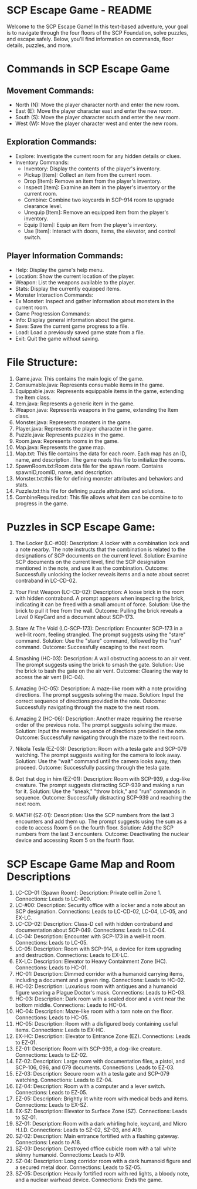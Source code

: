 # SCP Escape Game - README
Welcome to the SCP Escape Game! In this text-based adventure, your goal is to navigate through the four floors of the SCP Foundation, solve puzzles, and escape safely. Below, you'll find information on commands, floor details, puzzles, and more.

# Commands in SCP Escape Game
## Movement Commands:
- North (N): Move the player character north and enter the new room.
- East (E): Move the player character east and enter the new room.
- South (S): Move the player character south and enter the new room.
- West (W): Move the player character west and enter the new room.

## Exploration Commands:
- Explore: Investigate the current room for any hidden details or clues.
- Inventory Commands:
  - Inventory: Display the contents of the player's inventory.
  - Pickup [Item]: Collect an item from the current room.
  - Drop [Item]: Remove an item from the player's inventory.
  - Inspect [Item]: Examine an item in the player's inventory or the current room.
  - Combine: Combine two keycards in SCP-914 room to upgrade clearance level.
  - Unequip [Item]: Remove an equipped item from the player's inventory.
  - Equip [Item]: Equip an item from the player's inventory.
  - Use [Item]: Interact with doors, items, the elevator, and control switch.

## Player Information Commands:
- Help: Display the game's help menu.
- Location: Show the current location of the player.
- Weapon: List the weapons available to the player.
- Stats: Display the currently equipped items.
- Monster Interaction Commands:
- Ex Monster: Inspect and gather information about monsters in the current room.
- Game Progression Commands:
- Info: Display general information about the game.
- Save: Save the current game progress to a file.
- Load: Load a previously saved game state from a file.
- Exit: Quit the game without saving.

# File Structure:
1. Game.java: This contains the main logic of the game.
2. Consumable.java: Represents consumable items in the game.
3. Equippable.java: Represents equippable items in the game, extending the Item class.
4. Item.java: Represents a generic item in the game.
5. Weapon.java: Represents weapons in the game, extending the Item class.
6. Monster.java: Represents monsters in the game.
7. Player.java: Represents the player character in the game.
8. Puzzle.java: Represents puzzles in the game.
9. Room.java: Represents rooms in the game.
10. Map.java: Represents the game map.
11. Map.txt: This file contains the data for each room. Each map has an ID, name, and description. The game reads this file to initialize the rooms.
12. SpawnRoom.txt:Room data file for the spawn room. Contains spawnID,roomID, name, and description. 
13. Monster.txt:this file for defining monster attributes and behaviors and stats.
14. Puzzle.txt:this file for defining puzzle attributes and solutions. 
15. CombineRequired.txt: This file allows what item can be combine to to progress in the game.

# Puzzles in SCP Escape Game:
1. The Locker (LC-#00):
Description: A locker with a combination lock and a note nearby. The note instructs that the combination is related to the designations of SCP documents on the current level.
Solution: Examine SCP documents on the current level, find the SCP designation mentioned in the note, and use it as the combination.
Outcome: Successfully unlocking the locker reveals items and a note about secret contraband in LC-CD-02.

2. Your First Weapon (LC-CD-02):
Description: A loose brick in the room with hidden contraband. A prompt appears when inspecting the brick, indicating it can be freed with a small amount of force.
Solution: Use the brick to pull it free from the wall.
Outcome: Pulling the brick reveals a Level 0 KeyCard and a document about SCP-173.

3. Stare At The Void (LC-SCP-173):
Description: Encounter SCP-173 in a well-lit room, feeling strangled. The prompt suggests using the "stare" command.
Solution: Use the "stare" command, followed by the "run" command.
Outcome: Successfully escaping to the next room.

4. Smashing (HC-03):
Description: A wall obstructing access to an air vent. The prompt suggests using the brick to smash the gate.
Solution: Use the brick to bash the gate on the air vent.
Outcome: Clearing the way to access the air vent (HC-04).

5. Amazing (HC-05):
Description: A maze-like room with a note providing directions. The prompt suggests solving the maze.
Solution: Input the correct sequence of directions provided in the note.
Outcome: Successfully navigating through the maze to the next room.

6. Amazing 2 (HC-06):
Description: Another maze requiring the reverse order of the previous note. The prompt suggests solving the maze.
Solution: Input the reverse sequence of directions provided in the note.
Outcome: Successfully navigating through the maze to the next room.

7. Nikola Tesla (EZ-03):
Description: Room with a tesla gate and SCP-079 watching. The prompt suggests waiting for the camera to look away.
Solution: Use the "wait" command until the camera looks away, then proceed.
Outcome: Successfully passing through the tesla gate.

8. Got that dog in him (EZ-01):
Description: Room with SCP-939, a dog-like creature. The prompt suggests distracting SCP-939 and making a run for it.
Solution: Use the "sneak," "throw brick," and "run" commands in sequence.
Outcome: Successfully distracting SCP-939 and reaching the next room.

9. MATH! (SZ-01):
Description: Use the SCP numbers from the last 3 encounters and add them up. The prompt suggests using the sum as a code to access Room 5 on the fourth floor.
Solution: Add the SCP numbers from the last 3 encounters.
Outcome: Deactivating the nuclear device and accessing Room 5 on the fourth floor.

# SCP Escape Game Map and Room Descriptions
1. LC-CD-01 (Spawn Room):
Description: Private cell in Zone 1.
Connections: Leads to LC-#00.
2. LC-#00:
Description: Security office with a locker and a note about an SCP designation.
Connections: Leads to LC-CD-02, LC-04, LC-05, and EX-LC.
3. LC-CD-02:
Description: Class-D cell with hidden contraband and documentation about SCP-049.
Connections: Leads to LC-04.
4. LC-04:
Description: Encounter with SCP-173 in a well-lit room.
Connections: Leads to LC-05.
5. LC-05:
Description: Room with SCP-914, a device for item upgrading and destruction.
Connections: Leads to EX-LC.
6. EX-LC:
Description: Elevator to Heavy Containment Zone (HC).
Connections: Leads to HC-01.
7. HC-01:
Description: Dimmed corridor with a humanoid carrying items, including a document and a green ring.
Connections: Leads to HC-02.
8. HC-02:
Description: Luxurious room with antiques and a humanoid figure wearing a Plague Doctor's mask.
Connections: Leads to HC-03.
9. HC-03:
Description: Dark room with a sealed door and a vent near the bottom middle.
Connections: Leads to HC-04.
10. HC-04:
Description: Maze-like room with a torn note on the floor.
Connections: Leads to HC-05.
11. HC-05:
Description: Room with a disfigured body containing useful items.
Connections: Leads to EX-HC.
12. EX-HC:
Description: Elevator to Entrance Zone (EZ).
Connections: Leads to EZ-01.
13. EZ-01:
Description: Room with SCP-939, a dog-like creature.
Connections: Leads to EZ-02.
14. EZ-02:
Description: Large room with documentation files, a pistol, and SCP-106, 096, and 079 documents.
Connections: Leads to EZ-03.
15. EZ-03:
Description: Secure room with a tesla gate and SCP-079 watching.
Connections: Leads to EZ-04.
16. EZ-04:
Description: Room with a computer and a lever switch.
Connections: Leads to EZ-05.
17. EZ-05:
Description: Brightly lit white room with medical beds and items.
Connections: Leads to EX-SZ.
18. EX-SZ:
Description: Elevator to Surface Zone (SZ).
Connections: Leads to SZ-01.
19. SZ-01:
Description: Room with a dark whirling hole, keycard, and Micro H.I.D.
Connections: Leads to SZ-02, SZ-03, and A19.
20. SZ-02:
Description: Main entrance fortified with a flashing gateway.
Connections: Leads to A18.
21. SZ-03:
Description: Destroyed office cubicle room with a tall white skinny humanoid.
Connections: Leads to A19.
22. SZ-04:
Description: Long corridor room with a dark humanoid figure and a secured metal door.
Connections: Leads to SZ-05.
23. SZ-05:
Description: Heavily fortified room with red lights, a bloody note, and a nuclear warhead device.
Connections: Ends the game.


